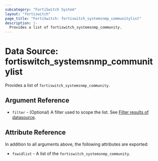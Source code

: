 ```yaml
---
subcategory: "FortiSwitch System"
layout: "fortiswitch"
page_title: "FortiSwitch: fortiswitch_systemsnmp_communitylist"
description: |-
  Provides a list of fortiswitch_systemsnmp_community.
---
```


# Data Source: fortiswitch_systemsnmp_communitylist
Provides a list of `fortiswitch_systemsnmp_community`.

## Argument Reference

* `filter` - (Optional) A filter used to scope the list. See [Filter results of datasource](https://registry.terraform.io/providers/fortinetdev/fortiswitch/latest/docs/guides/fgt_filter).

## Attribute Reference

In addition to all arguments above, the following attributes are exported:

* `fswidlist` -  A list of the `fortiswitch_systemsnmp_community`.
